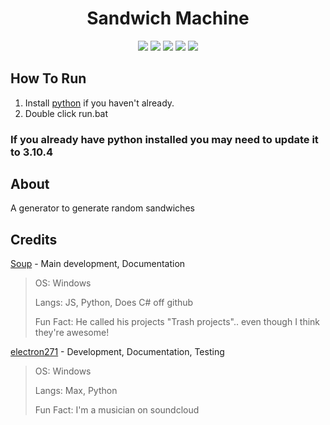 <p align="center">
 <h1 align="center">Sandwich Machine</h1>
</p>
  <p align="center">
    <img src="https://img.shields.io/github/repo-size/sandwich-machine/sandwich-machine?style=for-the-badge"/>
    <img src="https://img.shields.io/github/languages/top/sandwich-machine/sandwich-machine?style=for-the-badge"/>
    <img src="https://img.shields.io/github/commit-activity/w/sandwich-machine/sandwich-machine?style=for-the-badge"/>
    <img src="https://img.shields.io/tokei/lines/github/sandwich-machine/sandwich-machine?style=for-the-badge"/>
    <img src="https://img.shields.io/github/downloads/sandwich-machine/sandwich-machine/total?style=for-the-badge"/>
</p>

## How To Run
1. Install [python](https://www.python.org/downloads/) if you haven't already.
2. Double click run.bat

### If you already have python installed you may need to update it to 3.10.4

## About
A generator to generate random sandwiches

## Credits

[Soup](https://github.com/SoupDevHub) - Main development, Documentation
> OS: Windows
>
> Langs: JS, Python, Does C# off github
>
> Fun Fact: He called his projects "Trash projects".. even though I think they're awesome!

[electron271](https://github.com/electron271) - Development, Documentation, Testing
> OS: Windows
> 
> Langs: Max, Python
> 
> Fun Fact: I'm a musician on soundcloud
